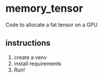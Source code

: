 # memory_tensor
Code to allocate a fat tensor on a GPU

## instructions 
1) create a venv 
2) install requirements 
3) Run!
